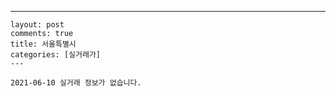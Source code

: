---
    layout: post
    comments: true
    title: 서울특별시
    categories: [실거래가]
    ---

    2021-06-10 실거래 정보가 없습니다.

    